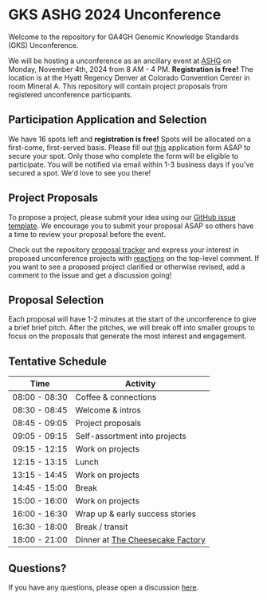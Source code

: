 # GKS ASHG 2024 Unconference

Welcome to the repository for GA4GH Genomic Knowledge Standards (GKS) Unconference.

We will be hosting a unconference as an ancillary event at
[ASHG](https://www.ashg.org/meetings/2024meeting/) on Monday, November 4th, 2024 from
8 AM - 4 PM. **Registration is free!** The location is at the Hyatt Regency Denver at
Colorado Convention Center in room Mineral A. This repository will contain project
proposals from registered unconference participants.

## Participation Application and Selection

We have 16 spots left and **registration is free!** Spots will be allocated on a
first-come, first-served basis. Please fill out
[this](https://forms.gle/DE7sMXLUCzHQhaJx6) application form ASAP to secure your spot.
Only those who complete the form will be eligible to participate. You will be notified
via email within 1-3 business days if you've secured a spot. We'd love to see you there!

## Project Proposals

To propose a project, please submit your idea using our
[GitHub issue template](https://github.com/ga4gh/gks-ashg-2024-unconference/issues/new?template=project-proposal.yaml).
We encourage you to submit your proposal ASAP so others have a time to review your
proposal before the event.

Check out the repository
[proposal tracker](https://github.com/ga4gh/gks-ashg-2024-unconference/issues)
and express your interest in proposed unconference projects with
[reactions](https://github.blog/2016-03-10-add-reactions-to-pull-requests-issues-and-comments/)
on the top-level comment. If you want to see a proposed project clarified or otherwise
revised, add a comment to the issue and get a discussion going!

## Proposal Selection

Each proposal will have 1-2 minutes at the start of the unconference to give a brief
brief pitch. After the pitches, we will break off into smaller groups to focus on the
proposals that generate the most interest and engagement.

## Tentative Schedule

| Time | Activity |
| ---- | -------- |
| 08:00 - 08:30 | Coffee & connections |
| 08:30 - 08:45 | Welcome & intros |
| 08:45 - 09:05 | Project proposals |
| 09:05 - 09:15 | Self-assortment into projects |
| 09:15 - 12:15 | Work on projects |
| 12:15 - 13:15 | Lunch |
| 13:15 - 14:45 | Work on projects |
| 14:45 - 15:00 | Break |
| 15:00 - 16:00 | Work on projects |
| 16:00 - 16:30 | Wrap up & early success stories |
| 16:30 - 18:00 | Break / transit |
| 18:00 - 21:00 | Dinner at [The Cheesecake Factory](https://g.co/kgs/EDYbxbX) |

## Questions?

If you have any questions, please open a discussion
[here](https://github.com/ga4gh/gks-ashg-2024-unconference/discussions).
